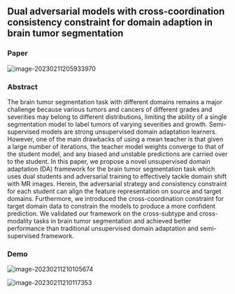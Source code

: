 ## Dual adversarial models with cross-coordination consistency constraint for domain adaption in brain tumor segmentation

### Paper

![image-20230211205933970](C:\Users\wuliwan\AppData\Roaming\Typora\typora-user-images\image-20230211205933970.png)

### Abstract

The brain tumor segmentation task with different domains remains a major challenge because various tumors and cancers of different grades and severities may belong to different distributions, limiting the ability of a single segmentation model to label tumors of varying severities and growth. Semi-supervised models are strong unsupervised domain adaptation learners. However, one of the main drawbacks of using a mean teacher is that given a large number of iterations, the teacher model weights converge to that of the student model, and any biased and unstable predictions are carried over to the student. In this paper, we propose a novel unsupervised domain adaptation (DA) framework for the brain tumor segmentation task which uses dual students and adversarial training to effectively tackle domain shift with MR images. Herein, the adversarial strategy and consistency constraint for each student can align the feature representation on source and target domains. Furthermore, we introduced the cross-coordination constraint for target domain data to constrain the models to produce a more confident prediction. We validated our framework on the cross-subtype and cross-modality tasks in brain tumor segmentation and achieved better performance than traditional unsupervised domain adaptation and semi-supervised framework.

### Demo

![image-20230211210105674](C:\Users\wuliwan\AppData\Roaming\Typora\typora-user-images\image-20230211210105674.png)

![image-20230211210117353](C:\Users\wuliwan\AppData\Roaming\Typora\typora-user-images\image-20230211210117353.png)